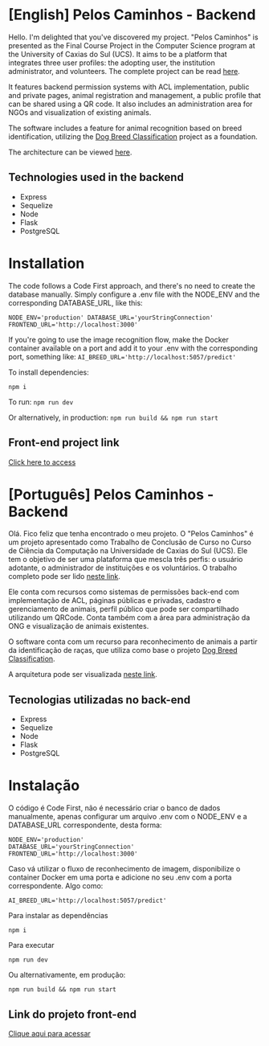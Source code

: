 
# [English] Pelos Caminhos - Backend

Hello. I'm delighted that you've discovered my project. "Pelos Caminhos" is presented as the Final Course Project in the Computer Science program at the University of Caxias do Sul (UCS). It aims to be a platform that integrates three user profiles: the adopting user, the institution administrator, and volunteers. The complete project can be read [here](https://drive.google.com/file/d/1wGspejLclOVXlhErvAr8gK0-ASYVHKiR/view?usp=sharing).

It features backend permission systems with ACL implementation, public and private pages, animal registration and management, a public profile that can be shared using a QR code. It also includes an administration area for NGOs and visualization of existing animals.

The software includes a feature for animal recognition based on breed identification, utilizing the [Dog Breed Classification](https://github.com/stormy-ua/dog-breeds-classification) project as a foundation.

The architecture can be viewed [here](https://drive.google.com/file/d/1fjh1XuPdnr3KRJ3xh2vTvBD_iZ-qgDKM/view?usp=sharing).

## Technologies used in the backend

-   Express
-   Sequelize
-   Node
-   Flask
-   PostgreSQL

# Installation

The code follows a Code First approach, and there's no need to create the database manually. Simply configure a .env file with the NODE_ENV and the corresponding DATABASE_URL, like this:

`NODE_ENV='production'
DATABASE_URL='yourStringConnection'
FRONTEND_URL='http://localhost:3000'` 

If you're going to use the image recognition flow, make the Docker container available on a port and add it to your .env with the corresponding port, something like:
`AI_BREED_URL='http://localhost:5057/predict'` 

To install dependencies:

`npm i` 

To run:
`npm run dev` 

Or alternatively, in production:
`npm run build && npm run start` 

## Front-end project link

[Click here to access](https://github.com/lucasgehl3n/pelos-caminhos-frontend)

# [Português] Pelos Caminhos - Backend
Olá. Fico feliz que tenha encontrado o meu projeto. O "Pelos Caminhos" é um projeto apresentado como Trabalho de Conclusão de Curso no Curso de Ciência da Computação na Universidade de Caxias do Sul (UCS). Ele tem o objetivo de ser uma plataforma que mescla três perfis: o usuário adotante, o administrador de instituições e os voluntários. O trabalho completo pode ser lido [neste link](https://drive.google.com/file/d/1wGspejLclOVXlhErvAr8gK0-ASYVHKiR/view?usp=sharing). 

  
Ele conta com recursos como sistemas de permissões back-end com implementação de ACL, páginas públicas e privadas, cadastro e gerenciamento de animais, perfil público que pode ser compartilhado utilizando um QRCode. Conta também com a área para administração da ONG e visualização de animais existentes.
 

O software conta com um recurso para reconhecimento de animais a partir da identificação de raças, que utiliza como base o projeto [Dog Breed Classification](https://github.com/stormy-ua/dog-breeds-classification).
  
A arquitetura pode ser visualizada [neste link](https://drive.google.com/file/d/1fjh1XuPdnr3KRJ3xh2vTvBD_iZ-qgDKM/view?usp=sharing).

  
## Tecnologias utilizadas no back-end

 - Express
 - Sequelize
 - Node 
 - Flask
 - PostgreSQL

# Instalação

O código é Code First, não é necessário criar o banco de dados manualmente, apenas configurar um arquivo .env com o NODE_ENV e a DATABASE_URL correspondente, desta forma:

    NODE_ENV='production'
    DATABASE_URL='yourStringConnection'
    FRONTEND_URL='http://localhost:3000'

Caso vá utilizar o fluxo de reconhecimento de imagem, disponibilize o container Docker em uma porta e adicione no seu .env com a porta correspondente. Algo como: 

    AI_BREED_URL='http://localhost:5057/predict'

Para instalar as dependências

    npm i

Para executar

    npm run dev 

 
 Ou alternativamente, em produção:
 

    npm run build && npm run start

## Link do projeto front-end
[Clique aqui para acessar](https://github.com/lucasgehl3n/pelos-caminhos-frontend)



